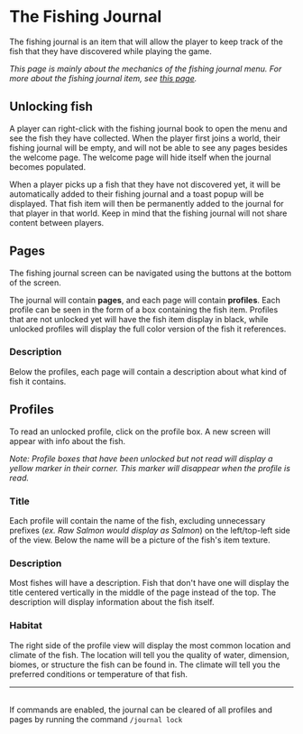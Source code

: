 # The Fishing Journal

The fishing journal is an item that will allow the player to keep track of the fish that they have discovered while playing the game.

_This page is mainly about the mechanics of the fishing journal menu. For more about the fishing journal item, see [this page](/items/fishing-journal)._

## Unlocking fish

A player can right-click with the fishing journal book to open the menu and see the fish they have collected. When the player first joins a world, their fishing journal will be empty, and will not be able to see any pages besides the welcome page. The welcome page will hide itself when the journal becomes populated.

When a player picks up a fish that they have not discovered yet, it will be automatically added to their fishing journal and a toast popup will be displayed. That fish item will then be permanently added to the journal for that player in that world. Keep in mind that the fishing journal will not share content between players.

## Pages

The fishing journal screen can be navigated using the buttons at the bottom of the screen.

The journal will contain **pages**, and each page will contain **profiles**. Each profile can be seen in the form of a box containing the fish item. Profiles that are not unlocked yet will have the fish item display in black, while unlocked profiles will display the full color version of the fish it references.

### Description

Below the profiles, each page will contain a description about what kind of fish it contains.

## Profiles

To read an unlocked profile, click on the profile box. A new screen will appear with info about the fish.

*Note: Profile boxes that have been unlocked but not read will display a yellow marker in their corner. This marker will disappear when the profile is read.*

### Title

Each profile will contain the name of the fish, excluding unnecessary prefixes (*ex. Raw Salmon would display as Salmon*) on the left/top-left side of the view. Below the name will be a picture of the fish's item texture.

### Description

Most fishes will have a description. Fish that don't have one will display the title centered vertically in the middle of the page instead of the top. The description will display information about the fish itself.

### Habitat

The right side of the profile view will display the most common location and climate of the fish. The location will tell you the quality of water, dimension, biomes, or structure the fish can be found in. The climate will tell you the preferred conditions or temperature of that fish.

---
\
If commands are enabled, the journal can be cleared of all profiles and pages by running the command `/journal lock`